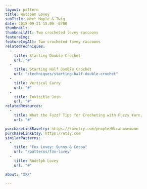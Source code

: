 ```yaml
---
layout: pattern
title: Raccoon Lovey
subTitle: Meet Maple & Twig
date: 2018-09-21 15:00 -0700
thumbnail:
thumbnailAlt: Two crocheted lovey raccoons
featureImg:
featureImgAlt: Two crocheted lovey raccoons
relatedTechniques:
  -
    title: Starting Double Crochet
    url: "#"
  -
    title: Starting Half Double Crochet
    url: "/techniques/starting-half-double-crochet"
  -
    title: Vertical Carry
    url: "#"
  -
    title: Invisible Join
    url: "#"
relatedResources:
  -
    title: What the Fuzz? Tips for Crocheting with Fuzzy Yarn.
    url: "#"

purchaseLinkRavelry: https://ravelry.com/people/Mirananemone
purchaseLinkEtsy: https://etsy.com
similarPatterns:
  -
    title: "Fox Lovey: Sunny & Cocoa"
    url: "/patterns/fox-lovey"
  -
    title: Rudolph Lovey
    url: "#"

about: "XXX"

---
```

